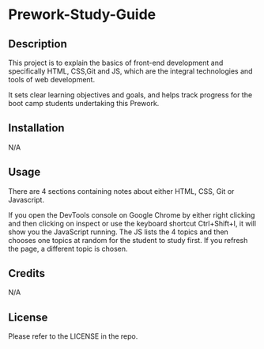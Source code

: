 # Prework-Study-Guide

## Description

This project is to explain the basics of front-end development and specifically HTML, CSS,Git and JS, which are the integral technologies and tools of web development.

It sets clear learning objectives and goals, and helps track progress for the boot camp students undertaking this Prework.

## Installation

N/A

## Usage

There are 4 sections containing notes about either HTML, CSS, Git or Javascript.

If you open the DevTools console on Google Chrome by either right clicking and then clicking on inspect or use the keyboard shortcut Ctrl+Shift+I, it will show you the JavaScript running. The JS lists the 4 topics and then chooses one topics at random for the student to study first. If you refresh the page, a different topic is chosen.

## Credits

N/A

## License

Please refer to the LICENSE in the repo.
